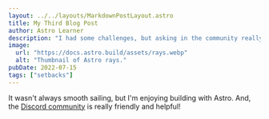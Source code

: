 ```yaml
---
layout: ../../layouts/MarkdownPostLayout.astro
title: My Third Blog Post
author: Astro Learner
description: "I had some challenges, but asking in the community really helped!"
image:
  url: "https://docs.astro.build/assets/rays.webp"
  alt: "Thumbnail of Astro rays."
pubDate: 2022-07-15
tags: ["setbacks"]
---
```


It wasn't always smooth sailing, but I'm enjoying building with Astro. And, the [Discord community](https://astro.build/chat) is really friendly and helpful!
